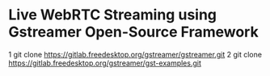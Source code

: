 # Live WebRTC Streaming using Gstreamer Open-Source Framework

1 git clone https://gitlab.freedesktop.org/gstreamer/gstreamer.git
2 git clone https://gitlab.freedesktop.org/gstreamer/gst-examples.git
